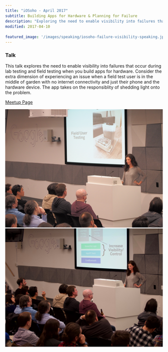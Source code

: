 ```yaml
---
title: "iOSoho - April 2017"
subtitle: Building Apps for Hardware & Planning for Failure
description: "Exploring the need to enable visibility into failures that occur during lab testing and field testing when you build apps for hardware."
modified: 2017-04-10

featured_image: '/images/speaking/iosoho-failure-visibility-speaking.jpeg'
---
```


### Talk

This talk explores the need to enable visibility into failures that occur during lab testing and field testing when you build apps for hardware. Consider the extra dimension of experiencing an issue when a field test user is in the middle of garden with no internet connectivity and just their phone and the hardware device. The app takes on the responsiblity of shedding light onto the problem.

<a href="https://www.meetup.com/iOSoho/events/235463418/">Meetup Page</a>

<div class="gallery" data-columns="1">
	<img src="/images/speaking/iOSoho-april-2017/P4101275.jpg">		
	<img src="/images/speaking/iOSoho-april-2017/P4101299.jpg">		
</div>



